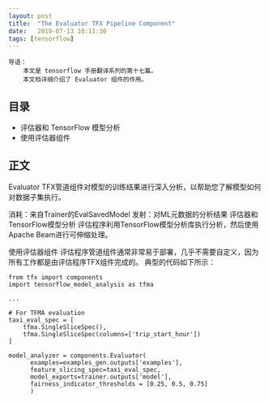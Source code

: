 ```yaml
---
layout: post
title:  "The Evaluator TFX Pipeline Component"
date:   2019-07-13 10:11:30
tags: [tensorflow]
---
```


    导语：
        本文是 tensorflow 手册翻译系列的第十七篇。
        本文档详细介绍了 Evaluator 组件的作用。

## 目录
+ 评估器和 TensorFlow 模型分析
+ 使用评估器组件

## 正文
Evaluator TFX管道组件对模型的训练结果进行深入分析，以帮助您了解模型如何对数据子集执行。

消耗：来自Trainer的EvalSavedModel
发射：对ML元数据的分析结果
评估器和TensorFlow模型分析
评估程序利用TensorFlow模型分析库执行分析，然后使用Apache Beam进行可伸缩处理。

使用评估器组件
评估程序管道组件通常非常易于部署，几乎不需要自定义，因为所有工作都是由评估程序TFX组件完成的。 典型的代码如下所示：

```
from tfx import components
import tensorflow_model_analysis as tfma

...

# For TFMA evaluation
taxi_eval_spec = [
    tfma.SingleSliceSpec(),
    tfma.SingleSliceSpec(columns=['trip_start_hour'])
]

model_analyzer = components.Evaluator(
      examples=examples_gen.outputs['examples'],
      feature_slicing_spec=taxi_eval_spec,
      model_exports=trainer.outputs['model'],
      fairness_indicator_thresholds = [0.25, 0.5, 0.75]
      )
```
